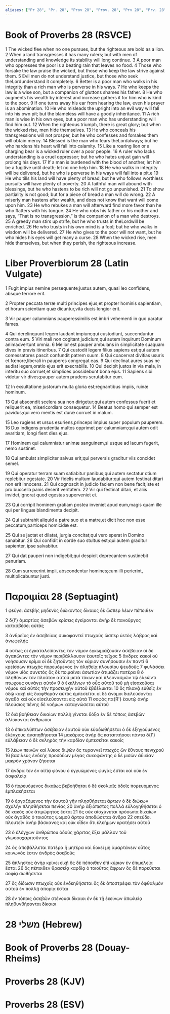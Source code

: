 ```yaml
---
aliases: ["Pr 28", "Pr. 28", "Prov 28", "Prov. 28", "Prv 28", "Prv. 28"]
---
```



# Book of Proverbs 28 (RSVCE)

1 The wicked flee when no one pursues, but the righteous are bold as a lion.
2 When a land transgresses it has many rulers; but with men of understanding and knowledge its stability will long continue.
3 A poor man who oppresses the poor is a beating rain that leaves no food.
4 Those who forsake the law praise the wicked, but those who keep the law strive against them.
5 Evil men do not understand justice, but those who seek theLordunderstand it completely.
6 Better is a poor man who walks in his integrity than a rich man who is perverse in his ways.
7 He who keeps the law is a wise son, but a companion of gluttons shames his father.
8 He who augments his wealth by interest and increase gathers it for him who is kind to the poor.
9 If one turns away his ear from hearing the law, even his prayer is an abomination.
10 He who misleads the upright into an evil way will fall into his own pit; but the blameless will have a goodly inheritance.
11 A rich man is wise in his own eyes, but a poor man who has understanding will find him out.
12 When the righteous triumph, there is great glory; but when the wicked rise, men hide themselves.
13 He who conceals his transgressions will not prosper, but he who confesses and forsakes them will obtain mercy.
14 Blessed is the man who fears theLordalways; but he who hardens his heart will fall into calamity.
15 Like a roaring lion or a charging bear is a wicked ruler over a poor people.
16 A ruler who lacks understanding is a cruel oppressor; but he who hates unjust gain will prolong his days.
17 If a man is burdened with the blood of another, let him be a fugitive until death; let no one help him.
18 He who walks in integrity will be delivered, but he who is perverse in his ways will fall into a pit.e
19 He who tills his land will have plenty of bread, but he who follows worthless pursuits will have plenty of poverty.
20 A faithful man will abound with blessings, but he who hastens to be rich will not go unpunished.
21 To show partiality is not good; but for a piece of bread a man will do wrong.
22 A miserly man hastens after wealth, and does not know that want will come upon him.
23 He who rebukes a man will afterward find more favor than he who flatters with his tongue.
24 He who robs his father or his mother and says, “That is no transgression,” is the companion of a man who destroys.
25 A greedy man stirs up strife, but he who trusts in theLordwill be enriched.
26 He who trusts in his own mind is a fool; but he who walks in wisdom will be delivered.
27 He who gives to the poor will not want, but he who hides his eyes will get many a curse.
28 When the wicked rise, men hide themselves, but when they perish, the righteous increase.


# Liber Proverbiorum 28 (Latin Vulgate)

1 Fugit impius nemine persequente;justus autem, quasi leo confidens, absque terrore erit.

2 Propter peccata terræ multi principes ejus;et propter hominis sapientiam, et horum scientiam quæ dicuntur,vita ducis longior erit.

3 Vir pauper calumnians pauperessimilis est imbri vehementi in quo paratur fames.

4 Qui derelinquunt legem laudant impium;qui custodiunt, succenduntur contra eum.
5 Viri mali non cogitant judicium;qui autem inquirunt Dominum animadvertunt omnia.
6 Melior est pauper ambulans in simplicitate suaquam dives in pravis itineribus.
7 Qui custodit legem filius sapiens est;qui autem comessatores pascit confundit patrem suum.
8 Qui coacervat divitias usuris et fœnore,liberali in pauperes congregat eas.
9 Qui declinat aures suas ne audiat legem,oratio ejus erit execrabilis.
10 Qui decipit justos in via mala, in interitu suo corruet,et simplices possidebunt bona ejus.
11 Sapiens sibi videtur vir dives;pauper autem prudens scrutabitur eum.

12 In exsultatione justorum multa gloria est;regnantibus impiis, ruinæ hominum.

13 Qui abscondit scelera sua non dirigetur;qui autem confessus fuerit et reliquerit ea, misericordiam consequetur.
14 Beatus homo qui semper est pavidus;qui vero mentis est duræ corruet in malum.

15 Leo rugiens et ursus esuriens,princeps impius super populum pauperem.
16 Dux indigens prudentia multos opprimet per calumniam;qui autem odit avaritiam, longi fient dies ejus.

17 Hominem qui calumniatur animæ sanguinem,si usque ad lacum fugerit, nemo sustinet.

18 Qui ambulat simpliciter salvus erit;qui perversis graditur viis concidet semel.

19 Qui operatur terram suam satiabitur panibus;qui autem sectatur otium replebitur egestate.
20 Vir fidelis multum laudabitur;qui autem festinat ditari non erit innocens.
21 Qui cognoscit in judicio faciem non bene facit;iste et pro buccella panis deserit veritatem.
22 Vir qui festinat ditari, et aliis invidet,ignorat quod egestas superveniet ei.

23 Qui corripit hominem gratiam postea inveniet apud eum,magis quam ille qui per linguæ blandimenta decipit.

24 Qui subtrahit aliquid a patre suo et a matre,et dicit hoc non esse peccatum,particeps homicidæ est.

25 Qui se jactat et dilatat, jurgia concitat;qui vero sperat in Domino sanabitur.
26 Qui confidit in corde suo stultus est;qui autem graditur sapienter, ipse salvabitur.

27 Qui dat pauperi non indigebit;qui despicit deprecantem sustinebit penuriam.

28 Cum surrexerint impii, abscondentur homines;cum illi perierint, multiplicabuntur justi.


# Παροιμίαι 28 (Septuagint)

1 φεύγει ἀσεβὴς μηδενὸς διώκοντος δίκαιος δὲ ὥσπερ λέων πέποιθεν

2 δ{I'} ἁμαρτίας ἀσεβῶν κρίσεις ἐγείρονται ἀνὴρ δὲ πανοῦργος κατασβέσει αὐτάς

3 ἀνδρεῖος ἐν ἀσεβείαις συκοφαντεῖ πτωχούς ὥσπερ ὑετὸς λάβρος καὶ ἀνωφελής

4 οὕτως οἱ ἐγκαταλείποντες τὸν νόμον ἐγκωμιάζουσιν ἀσέβειαν οἱ δὲ ἀγαπῶντες τὸν νόμον περιβάλλουσιν ἑαυτοῖς τεῖχος
5 ἄνδρες κακοὶ οὐ νοήσουσιν κρίμα οἱ δὲ ζητοῦντες τὸν κύριον συνήσουσιν ἐν παντί
6 κρείσσων πτωχὸς πορευόμενος ἐν ἀληθείᾳ πλουσίου ψευδοῦς
7 φυλάσσει νόμον υἱὸς συνετός ὃς δὲ ποιμαίνει ἀσωτίαν ἀτιμάζει πατέρα
8 ὁ πληθύνων τὸν πλοῦτον αὐτοῦ μετὰ τόκων καὶ πλεονασμῶν τῷ ἐλεῶντι πτωχοὺς συνάγει αὐτόν
9 ὁ ἐκκλίνων τὸ οὖς αὐτοῦ τοῦ μὴ εἰσακοῦσαι νόμου καὶ αὐτὸς τὴν προσευχὴν αὐτοῦ ἐβδέλυκται
10 ὃς πλανᾷ εὐθεῖς ἐν ὁδῷ κακῇ εἰς διαφθορὰν αὐτὸς ἐμπεσεῖται οἱ δὲ ἄνομοι διελεύσονται ἀγαθὰ καὶ οὐκ εἰσελεύσονται εἰς αὐτά
11 σοφὸς πα{R'} ἑαυτῷ ἀνὴρ πλούσιος πένης δὲ νοήμων καταγνώσεται αὐτοῦ

12 διὰ βοήθειαν δικαίων πολλὴ γίνεται δόξα ἐν δὲ τόποις ἀσεβῶν ἁλίσκονται ἄνθρωποι

13 ὁ ἐπικαλύπτων ἀσέβειαν ἑαυτοῦ οὐκ εὐοδωθήσεται ὁ δὲ ἐξηγούμενος ἐλέγχους ἀγαπηθήσεται
14 μακάριος ἀνήρ ὃς καταπτήσσει πάντα δ{I'} εὐλάβειαν ὁ δὲ σκληρὸς τὴν καρδίαν ἐμπεσεῖται κακοῖς

15 λέων πεινῶν καὶ λύκος διψῶν ὃς τυραννεῖ πτωχὸς ὢν ἔθνους πενιχροῦ
16 βασιλεὺς ἐνδεὴς προσόδων μέγας συκοφάντης ὁ δὲ μισῶν ἀδικίαν μακρὸν χρόνον ζήσεται

17 ἄνδρα τὸν ἐν αἰτίᾳ φόνου ὁ ἐγγυώμενος φυγὰς ἔσται καὶ οὐκ ἐν ἀσφαλείᾳ

18 ὁ πορευόμενος δικαίως βεβοήθηται ὁ δὲ σκολιαῖς ὁδοῖς πορευόμενος ἐμπλακήσεται

19 ὁ ἐργαζόμενος τὴν ἑαυτοῦ γῆν πλησθήσεται ἄρτων ὁ δὲ διώκων σχολὴν πλησθήσεται πενίας
20 ἀνὴρ ἀξιόπιστος πολλὰ εὐλογηθήσεται ὁ δὲ κακὸς οὐκ ἀτιμώρητος ἔσται
21 ὃς οὐκ αἰσχύνεται πρόσωπα δικαίων οὐκ ἀγαθός ὁ τοιοῦτος ψωμοῦ ἄρτου ἀποδώσεται ἄνδρα
22 σπεύδει πλουτεῖν ἀνὴρ βάσκανος καὶ οὐκ οἶδεν ὅτι ἐλεήμων κρατήσει αὐτοῦ

23 ὁ ἐλέγχων ἀνθρώπου ὁδοὺς χάριτας ἕξει μᾶλλον τοῦ γλωσσοχαριτοῦντος

24 ὃς ἀποβάλλεται πατέρα ἢ μητέρα καὶ δοκεῖ μὴ ἁμαρτάνειν οὗτος κοινωνός ἐστιν ἀνδρὸς ἀσεβοῦς

25 ἄπληστος ἀνὴρ κρίνει εἰκῇ ὃς δὲ πέποιθεν ἐπὶ κύριον ἐν ἐπιμελείᾳ ἔσται
26 ὃς πέποιθεν θρασείᾳ καρδίᾳ ὁ τοιοῦτος ἄφρων ὃς δὲ πορεύεται σοφίᾳ σωθήσεται

27 ὃς δίδωσιν πτωχοῖς οὐκ ἐνδεηθήσεται ὃς δὲ ἀποστρέφει τὸν ὀφθαλμὸν αὐτοῦ ἐν πολλῇ ἀπορίᾳ ἔσται

28 ἐν τόποις ἀσεβῶν στένουσι δίκαιοι ἐν δὲ τῇ ἐκείνων ἀπωλείᾳ πληθυνθήσονται δίκαιοι


# 28 משלי (Hebrew)


# Book of Proverbs 28 (Douay-Rheims)


# Proverbs 28 (KJV)


# Proverbs 28 (ESV)

